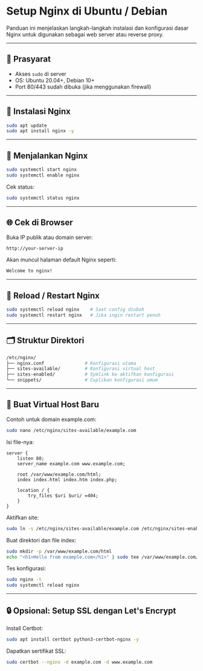# Setup Nginx di Ubuntu / Debian

Panduan ini menjelaskan langkah-langkah instalasi dan konfigurasi dasar Nginx untuk digunakan sebagai web server atau reverse proxy.

---

## 🧰 Prasyarat

- Akses `sudo` di server
- OS: Ubuntu 20.04+, Debian 10+
- Port 80/443 sudah dibuka (jika menggunakan firewall)

---

## 🔧 Instalasi Nginx

```bash
sudo apt update
sudo apt install nginx -y
```

---

## 🚀 Menjalankan Nginx

```bash
sudo systemctl start nginx
sudo systemctl enable nginx
```

Cek status:

```bash
sudo systemctl status nginx
```

---

## 🌐 Cek di Browser

Buka IP publik atau domain server:

``` bash
http://your-server-ip
```

Akan muncul halaman default Nginx seperti:

``` bash
Welcome to nginx!
```

---

## 🔁 Reload / Restart Nginx

``` bash
sudo systemctl reload nginx    # Saat config diubah
sudo systemctl restart nginx   # Jika ingin restart penuh
```

---

## 🗂️ Struktur Direktori
```bash
/etc/nginx/
├── nginx.conf               # Konfigurasi utama
├── sites-available/         # Konfigurasi virtual host
├── sites-enabled/           # Symlink ke aktifkan konfigurasi
└── snippets/                # Cuplikan konfigurasi umum
```

---

## 📁 Buat Virtual Host Baru

Contoh untuk domain example.com:

``` bash
sudo nano /etc/nginx/sites-available/example.com
```

Isi file-nya:

``` nginx
server {
    listen 80;
    server_name example.com www.example.com;

    root /var/www/example.com/html;
    index index.html index.htm index.php;

    location / {
        try_files $uri $uri/ =404;
    }
}
```

Aktifkan site:

``` bash
sudo ln -s /etc/nginx/sites-available/example.com /etc/nginx/sites-enabled/
```

Buat direktori dan file index:

``` bash
sudo mkdir -p /var/www/example.com/html
echo "<h1>Hello from example.com</h1>" | sudo tee /var/www/example.com/html/index.html
```

Tes konfigurasi:

``` bash
sudo nginx -t
sudo systemctl reload nginx
```

---

## 🔒 Opsional: Setup SSL dengan Let's Encrypt

Install Certbot:

``` bash
sudo apt install certbot python3-certbot-nginx -y
```

Dapatkan sertifikat SSL:

``` bash
sudo certbot --nginx -d example.com -d www.example.com
```
